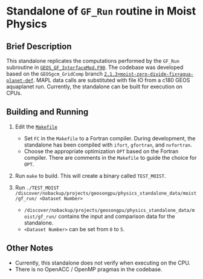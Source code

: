 # Standalone of `GF_Run` routine in Moist Physics

## Brief Description

This standalone replicates the computations performed by the `GF_Run` subroutine in [`GEOS_GF_InterfaceMod.F90`](https://github.com/GEOS-ESM/GEOSgcm_GridComp/blob/2.1.3%2Bmoist-zero-divide-fix%2Baqua-planet-def/GEOSagcm_GridComp/GEOSphysics_GridComp/GEOSmoist_GridComp/GEOS_GF_InterfaceMod.F90).  The codebase was developed based on the `GEOSgcm_GridComp` branch [`2.1.3+moist-zero-divide-fix+aqua-planet-def`](https://github.com/GEOS-ESM/GEOSgcm_GridComp/tree/2.1.3%2Bmoist-zero-divide-fix%2Baqua-planet-def).  MAPL data calls are substituted with file IO from a c180 GEOS aquaplanet run.  Currently, the standalone can be built for execution on CPUs.

## Building and Running

1. Edit the [`Makefile`](https://github.com/GEOS-ESM/GEOSgcm_GridComp/blob/orphan/openacc/moist/gf_run/Makefile)
    - Set `FC` in the `Makefile` to a Fortran compiler.  During development, the standalone has been compiled with `ifort`, `gfortran`, and `nvfortran`.
    - Choose the appropriate optimization `OPT` based on the Fortran compiler.  There are comments in the `Makefile` to guide the choice for `OPT`.

2. Run `make` to build.  This will create a binary called `TEST_MOIST`.

3. Run `./TEST_MOIST /discover/nobackup/projects/geosongpu/physics_standalone_data/moist/gf_run/ <Dataset Number>`
    - `/discover/nobackup/projects/geosongpu/physics_standalone_data/moist/gf_run/` contains the input and comparison data for the standalone.
    - `<Dataset Number>` can be set from `0` to `5`.

## Other Notes
- Currently, this standalone does not verify when executing on the CPU.
- There is no OpenACC / OpenMP pragmas in the codebase.
